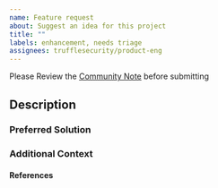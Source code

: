 ```yaml
---
name: Feature request
about: Suggest an idea for this project
title: ""
labels: enhancement, needs triage
assignees: trufflesecurity/product-eng
---
```



Please Review the [Community Note](../community_note.md) before submitting
<!-- ### Community Note -->
<!--  -->
<!-- * Please vote on this issue by adding a 👍 [reaction](https://blog.github.com/2016-03-10-add-reactions-to-pull-requests-issues-and-comments/) to the original issue to help the community and maintainers prioritize this request -->
<!-- * Please do not leave "+1" or other comments that do not add relevant new information or questions, they generate extra noise for issue followers and do not help prioritize the request -->
<!-- * If you are interested in working on this issue or have submitted a pull request, please leave a comment -->

## Description
<!--- Please leave a helpful description of the feature request here. --->

### Preferred Solution
<!--- A clear and concise description of what you want to happen. What
information may be required and what would be the preferred way to provide it?
What should the output include? --->

### Additional Context
<!--- Add any other context or screenshots about the feature request here. --->

#### References

<!---
Information about referencing Github Issues: https://help.github.com/articles/basic-writing-and-formatting-syntax/#referencing-issues-and-pull-requests

Are there any other GitHub issues (open or closed) or pull requests that should be linked here? Vendor blog posts or documentation? For example:

* #0000
--->


